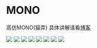 # MONO
高仿MONO(猫弄)
具体讲解请看[博客](https://www.jianshu.com/p/8b66d63abe1d)

![](https://upload-images.jianshu.io/upload_images/1220329-a3ad250046850566.gif?imageMogr2/auto-orient/strip)
![](https://upload-images.jianshu.io/upload_images/1220329-5f0f6d99bbf58f27.gif?imageMogr2/auto-orient/strip)
![](https://upload-images.jianshu.io/upload_images/1220329-2735d6351b871021.gif?imageMogr2/auto-orient/strip)
![](https://upload-images.jianshu.io/upload_images/1220329-67447b4994cf5088.gif?imageMogr2/auto-orient/strip)
![](https://upload-images.jianshu.io/upload_images/1220329-766d356d721180c4.gif?imageMogr2/auto-orient/strip)
![](https://upload-images.jianshu.io/upload_images/1220329-c286766f9ea015e0.gif?imageMogr2/auto-orient/strip)
![](https://upload-images.jianshu.io/upload_images/1220329-ab9663a82c725221.gif?imageMogr2/auto-orient/strip)
![](https://upload-images.jianshu.io/upload_images/1220329-da8253523f3b3a5c.gif?imageMogr2/auto-orient/strip)
